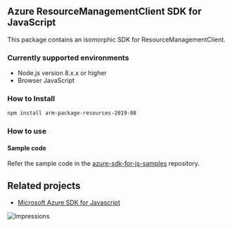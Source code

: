 ## Azure ResourceManagementClient SDK for JavaScript

This package contains an isomorphic SDK for ResourceManagementClient.

### Currently supported environments

- Node.js version 8.x.x or higher
- Browser JavaScript

### How to Install

```bash
npm install arm-package-resources-2019-08
```

### How to use

#### Sample code

Refer the sample code in the [azure-sdk-for-js-samples](https://github.com/Azure/azure-sdk-for-js-samples) repository.

## Related projects

- [Microsoft Azure SDK for Javascript](https://github.com/Azure/azure-sdk-for-js)


![Impressions](https://azure-sdk-impressions.azurewebsites.net/api/impressions/azure-sdk-for-js%2Fsdk%2Fcdn%2Farm-cdn%2FREADME.png)